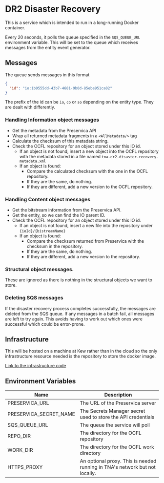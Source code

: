 # DR2 Disaster Recovery

This is a service which is intended to run in a long-running Docker container.

Every 20 seconds, it polls the queue specified in the `SQS_QUEUE_URL` environment variable.
This will be set to the queue which receives messages from the entity event generator.

## Messages

The queue sends messages in this format

```json
{
  "id": "io:1b9555dd-43b7-4681-9b0d-85ebe951ca02"
}
```

The prefix of the id can be `io`, `co` or `so` depending on the entity type. They are dealt with differently.

### Handling Information object messages

* Get the metadata from the Preservica API
* Wrap all returned metadata fragments in a `<AllMetadata/>` tag
* Calculate the checksum of this metadata string.
* Check the OCFL repository for an object stored under this IO id.
    * If an object is not found, insert a new object into the OCFL repository with the metadata stored in a file
      named `tna-dr2-disaster-recovery-metadata.xml`
    * If an object is found:
        * Compare the calculated checksum with the one in the OCFL repository.
        * If they are the same, do nothing.
        * If they are different, add a new version to the OCFL repository.

### Handling Content object messages

* Get the bitstream information from the Preservica API.
* Get the entity, so we can find the IO parent ID.
* Check the OCFL repository for an object stored under this IO id.
    * If an object is not found, insert a new file into the repository under `{ioId}/{bistreamName}`
    * If an object is found:
        * Compare the checksum returned from Preservica with the checksum in the repository.
        * If they are the same, do nothing.
        * If they are different, add a new version to the repository.

### Structural object messages.

These are ignored as there is nothing in the structural objects we want to store.

### Deleting SQS messages

If the disaster recovery process completes successfully, the messages are deleted from the SQS queue.
If any messages in a batch fail, all messages are left to try again. This avoids having to work out which ones were
successful which could be error-prone.

## Infrastructure

This will be hosted on a machine at Kew rather than in the cloud so the only infrastructure resource needed is the
repository to store the docker image.

[Link to the infrastructure code](https://github.com/nationalarchives/dr2-terraform-environments)

## Environment Variables

| Name                   | Description                                                                 |
|------------------------|-----------------------------------------------------------------------------|
| PRESERVICA_URL         | The URL of the Preservica server                                            |
| PRESERVICA_SECRET_NAME | The Secrets Manager secret used to store the API credentials                |
| SQS_QUEUE_URL          | The queue the service will poll                                             |
| REPO_DIR               | The directory for the OCFL repository                                       |
| WORK_DIR               | The directory for the OCFL work directory                                   |
| HTTPS_PROXY            | An optional proxy. This is needed running in TNA's network but not locally. |
